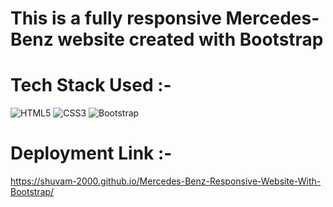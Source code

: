  # This is a fully responsive Mercedes-Benz website created with Bootstrap
 # Tech Stack Used :- 
 ![HTML5](https://img.shields.io/badge/html5-%23E34F26.svg?style=for-the-badge&logo=html5&logoColor=white) ![CSS3](https://img.shields.io/badge/css3-%231572B6.svg?style=for-the-badge&logo=css3&logoColor=white) ![Bootstrap](https://img.shields.io/badge/bootstrap-%238511FA.svg?style=for-the-badge&logo=bootstrap&logoColor=white)
 # Deployment Link :-
 https://shuvam-2000.github.io/Mercedes-Benz-Responsive-Website-With-Bootstrap/
